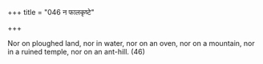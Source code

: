 +++
title = "046 न फालकृष्टे"

+++

Nor on ploughed land, nor in water, nor on an oven, nor on a mountain, nor in a ruined temple, nor on an ant-hill. (46)
